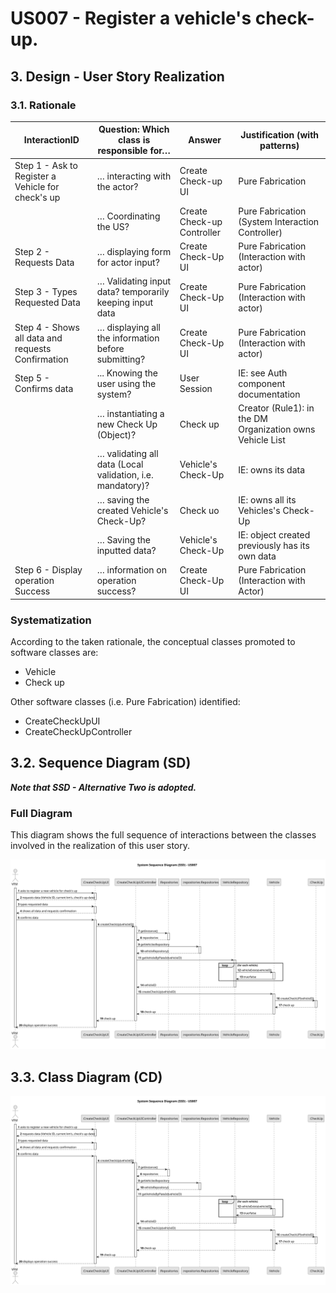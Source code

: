# US007 - Register a vehicle's check-up.
## 3. Design - User Story Realization 

### 3.1. Rationale

| InteractionID                                     | Question: Which class is responsible for…                   | Answer                     | Justification (with patterns)                             |
|---------------------------------------------------|-------------------------------------------------------------|----------------------------|-----------------------------------------------------------|
| Step 1 - Ask to Register a Vehicle for check's up | … interacting with  the actor?                              | Create Check-up UI         | Pure Fabrication                                          |
|                                                   | … Coordinating the US?                                      | Create Check-up Controller | Pure Fabrication (System Interaction Controller)          |
| Step 2 - Requests Data                            | … displaying form for actor input?                          | Create Check-Up UI         | Pure Fabrication (Interaction with actor)                 |
| Step 3 - Types Requested Data                     | … Validating input data?   temporarily keeping input data   | Create Check-Up UI         | Pure Fabrication (Interaction with actor)                 |
| Step 4 - Shows all data and requests Confirmation | … displaying all the information before submitting?         | Create Check-Up UI         | Pure Fabrication (Interaction with actor)                 |
| Step 5 - Confirms data                            | ... Knowing the user using the system?                      | User Session               | IE: see Auth component documentation                      |
|                                                   | … instantiating a new Check Up (Object)?                    | Check up                   | Creator (Rule1): in the DM Organization owns Vehicle List |
|                                                   | … validating all data (Local validation, i.e. mandatory)?   | Vehicle's Check-Up         | IE: owns its data                                         |
|                                                   | … saving the created Vehicle's Check-Up?                    | Check uo                   | IE: owns all its Vehicles's Check-Up                      |
|                                                   | … Saving the inputted data?                                 | Vehicle's Check-Up         | IE: object created previously has its own data            |
| Step 6 - Display operation Success                | … information on operation success?                         | Create Check-Up UI         | Pure Fabrication (Interaction with Actor)                 |





### Systematization ##

According to the taken rationale, the conceptual classes promoted to software classes are:

* Vehicle
* Check up

Other software classes (i.e. Pure Fabrication) identified:

* CreateCheckUpUI
* CreateCheckUpController


## 3.2. Sequence Diagram (SD)

_**Note that SSD - Alternative Two is adopted.**_

### Full Diagram

This diagram shows the full sequence of interactions between the classes involved in the realization of this user story.

![us007-sequence-diagram-full.svg](svg%2Fus007-sequence-diagram-full.svg)



## 3.3. Class Diagram (CD)

![us007-sequence-diagram-full.svg](svg%2Fus007-sequence-diagram-full.svg)